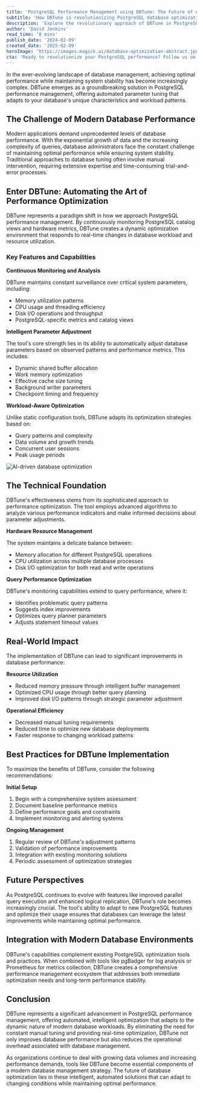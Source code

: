 ```yaml
---
title: 'PostgreSQL Performance Management using DBTune: The Future of Automated Database Optimization'
subtitle: 'How DBTune is revolutionizing PostgreSQL database optimization through intelligent automation'
description: 'Explore the revolutionary approach of DBTune in PostgreSQL performance management, offering automated parameter tuning that adapts to your database's unique characteristics and workload patterns.'
author: 'David Jenkins'
read_time: '8 mins'
publish_date: '2024-02-09'
created_date: '2025-02-09'
heroImage: 'https://images.magick.ai/database-optimization-abstract.jpg'
cta: 'Ready to revolutionize your PostgreSQL performance? Follow us on LinkedIn at MagickAI for regular insights on database optimization and to join a community of forward-thinking database professionals!'
---
```


In the ever-evolving landscape of database management, achieving optimal performance while maintaining system stability has become increasingly complex. DBTune emerges as a groundbreaking solution in PostgreSQL performance management, offering automated parameter tuning that adapts to your database's unique characteristics and workload patterns.

## The Challenge of Modern Database Performance

Modern applications demand unprecedented levels of database performance. With the exponential growth of data and the increasing complexity of queries, database administrators face the constant challenge of maintaining optimal performance while ensuring system stability. Traditional approaches to database tuning often involve manual intervention, requiring extensive expertise and time-consuming trial-and-error processes.

## Enter DBTune: Automating the Art of Performance Optimization

DBTune represents a paradigm shift in how we approach PostgreSQL performance management. By continuously monitoring PostgreSQL catalog views and hardware metrics, DBTune creates a dynamic optimization environment that responds to real-time changes in database workload and resource utilization.

### Key Features and Capabilities

**Continuous Monitoring and Analysis**

DBTune maintains constant surveillance over critical system parameters, including:
- Memory utilization patterns
- CPU usage and threading efficiency
- Disk I/O operations and throughput
- PostgreSQL-specific metrics and catalog views

**Intelligent Parameter Adjustment**

The tool's core strength lies in its ability to automatically adjust database parameters based on observed patterns and performance metrics. This includes:
- Dynamic shared buffer allocation
- Work memory optimization
- Effective cache size tuning
- Background writer parameters
- Checkpoint timing and frequency

**Workload-Aware Optimization**

Unlike static configuration tools, DBTune adapts its optimization strategies based on:
- Query patterns and complexity
- Data volume and growth trends
- Concurrent user sessions
- Peak usage periods

![AI-driven database optimization](https://i.magick.ai/PIXE/1739132323068_magick_img.webp)

## The Technical Foundation

DBTune's effectiveness stems from its sophisticated approach to performance optimization. The tool employs advanced algorithms to analyze various performance indicators and make informed decisions about parameter adjustments.

**Hardware Resource Management**

The system maintains a delicate balance between:
- Memory allocation for different PostgreSQL operations
- CPU utilization across multiple database processes
- Disk I/O optimization for both read and write operations

**Query Performance Optimization**

DBTune's monitoring capabilities extend to query performance, where it:
- Identifies problematic query patterns
- Suggests index improvements
- Optimizes query planner parameters
- Adjusts statement timeout values

## Real-World Impact

The implementation of DBTune can lead to significant improvements in database performance:

**Resource Utilization**
- Reduced memory pressure through intelligent buffer management
- Optimized CPU usage through better query planning
- Improved disk I/O patterns through strategic parameter adjustment

**Operational Efficiency**
- Decreased manual tuning requirements
- Reduced time to optimize new database deployments
- Faster response to changing workload patterns

## Best Practices for DBTune Implementation

To maximize the benefits of DBTune, consider the following recommendations:

**Initial Setup**
1. Begin with a comprehensive system assessment
2. Document baseline performance metrics
3. Define performance goals and constraints
4. Implement monitoring and alerting systems

**Ongoing Management**
1. Regular review of DBTune's adjustment patterns
2. Validation of performance improvements
3. Integration with existing monitoring solutions
4. Periodic assessment of optimization strategies

## Future Perspectives

As PostgreSQL continues to evolve with features like improved parallel query execution and enhanced logical replication, DBTune's role becomes increasingly crucial. The tool's ability to adapt to new PostgreSQL features and optimize their usage ensures that databases can leverage the latest improvements while maintaining optimal performance.

## Integration with Modern Database Environments

DBTune's capabilities complement existing PostgreSQL optimization tools and practices. When combined with tools like pgBadger for log analysis or Prometheus for metrics collection, DBTune creates a comprehensive performance management ecosystem that addresses both immediate optimization needs and long-term performance stability.

## Conclusion

DBTune represents a significant advancement in PostgreSQL performance management, offering automated, intelligent optimization that adapts to the dynamic nature of modern database workloads. By eliminating the need for constant manual tuning and providing real-time optimization, DBTune not only improves database performance but also reduces the operational overhead associated with database management.

As organizations continue to deal with growing data volumes and increasing performance demands, tools like DBTune become essential components of a modern database management strategy. The future of database optimization lies in these intelligent, automated solutions that can adapt to changing conditions while maintaining optimal performance.